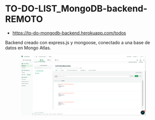 # TO-DO-LIST_MongoDB-backend-REMOTO

- https://to-do-mongodb-backend.herokuapp.com/todos


Backend creado con express.js y mongoose, conectado a una base de datos en Mongo Atlas.

<p align="center"> 
  <img src="./public/images/Atlas.PNG" width=80% heigth=auto>
</p>

